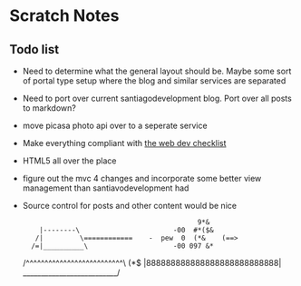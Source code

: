 Scratch Notes
=============

## Todo list

* Need to determine what the general layout should be.  Maybe some sort of portal type setup where the blog and similar services are separated

* Need to port over current santiagodevelopment blog.  Port over all posts to markdown?

* move picasa photo api over to a seperate service

* Make everything compliant with [the web dev checklist](http://webdevchecklist.com/)

* HTML5 all over the place

* figure out the mvc 4 changes and incorporate some better view management than santiavodevelopment had

* Source control for posts and other content would be nice


                                                 9*&
          |--------\                       -00  #*($&
         /|         \============    -  pew  0  (*&    (==>
        /=|__________\                     -00 097 &*
    /^^^^^^^^^^^^^^^^^^^^^^^^^^\                (*$
    |888888888888888888888888888|
    \__________________________/
